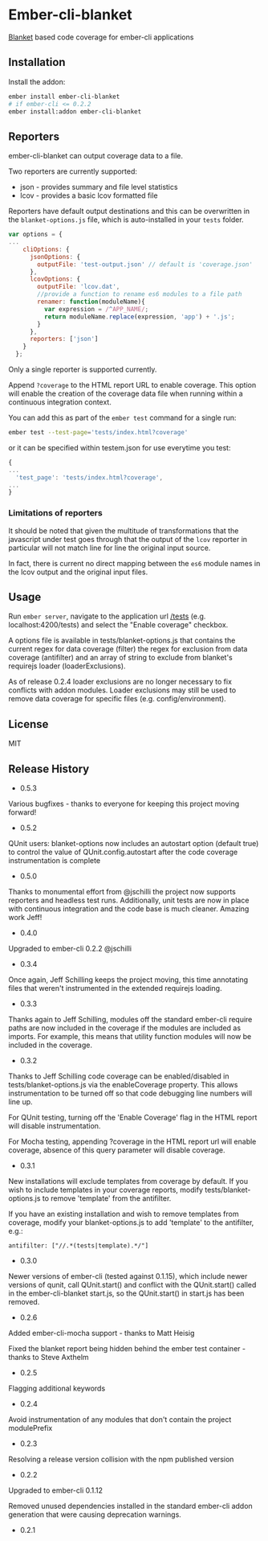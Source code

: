 Ember-cli-blanket
=========

[Blanket](http://blanketjs.org/) based code coverage for ember-cli applications

## Installation

Install the addon:
```sh
ember install ember-cli-blanket
# if ember-cli <= 0.2.2
ember install:addon ember-cli-blanket
```

## Reporters

ember-cli-blanket can output coverage data to a file.

Two reporters are currently supported:

- json - provides summary and file level statistics
- lcov - provides a basic lcov formatted file

Reporters have default output destinations and this can be overwritten in the `blanket-options.js` file, which is auto-installed in your `tests` folder.

```js
var options = {
...
    cliOptions: {
      jsonOptions: {
        outputFile: 'test-output.json' // default is 'coverage.json'
      },
      lcovOptions: {
        outputFile: 'lcov.dat',
        //provide a function to rename es6 modules to a file path
        renamer: function(moduleName){
          var expression = /^APP_NAME/;
          return moduleName.replace(expression, 'app') + '.js';
        }
      },
      reporters: ['json']
    }
  };
```

Only a single reporter is supported currently.

Append ```?coverage``` to the HTML report URL to enable coverage. This option will enable the creation of the coverage data file when running within a continuous integration context. 

You can add this as part of the ```ember test``` command for a single run:

```bash
ember test --test-page='tests/index.html?coverage'
```

or it can be specified within testem.json for use everytime you test:

```js
{
...
  'test_page': 'tests/index.html?coverage',
...
}
```

### Limitations of reporters

It should be noted that given the multitude of transformations that the javascript under test goes through that the output of the `lcov` reporter in particular will not match line for line the original input source.

In fact, there is current no direct mapping between the `es6` module names in the lcov output and the original input files.

## Usage

Run `ember server`, navigate to the application url [/tests](http://localhost:4200/tests) (e.g. localhost:4200/tests) and select the "Enable coverage" checkbox.

A options file is available in tests/blanket-options.js that contains the current regex for data coverage (filter) the regex for exclusion from data coverage (antifilter) and an array of string to exclude from blanket's requirejs loader (loaderExclusions).

As of release 0.2.4 loader exclusions are no longer necessary to fix conflicts with addon modules.  Loader exclusions may still be used to remove data coverage for specific files (e.g. config/environment).

## License

MIT

## Release History

* 0.5.3

Various bugfixes - thanks to everyone for keeping this project moving forward!

* 0.5.2

QUnit users:
blanket-options now includes an autostart option (default true) to control the value of QUnit.config.autostart after the code coverage instrumentation is complete

* 0.5.0

Thanks to monumental effort from @jschilli the project now supports reporters and headless test runs.  Additionally, unit tests are now in place with continuous integration and the code base is much cleaner.  Amazing work Jeff!

* 0.4.0

Upgraded to ember-cli 0.2.2 @jschilli

* 0.3.4

Once again, Jeff Schilling keeps the project moving, this time annotating files that weren't instrumented in the extended requirejs loading.

* 0.3.3

Thanks again to Jeff Schilling, modules off the standard ember-cli require paths are now included in the coverage if the modules are included as imports.  For example, this means that utility function modules will now be included in the coverage.

* 0.3.2

Thanks to Jeff Schilling code coverage can be enabled/disabled in tests/blanket-options.js via the enableCoverage property.  This allows instrumentation to be turned off so that code debugging line numbers will line up.

For QUnit testing, turning off the 'Enable Coverage' flag in the HTML report will disable instrumentation.

For Mocha testing, appending ?coverage in the HTML report url will enable coverage, absence of this query parameter will disable coverage.

* 0.3.1

New installations will exclude templates from coverage by default.  If you wish to include templates in your coverage reports, modify tests/blanket-options.js to remove 'template' from the antifilter.

If you have an existing installation and wish to remove templates from coverage, modify your blanket-options.js to add 'template' to the antifilter, e.g.:
````
antifilter: ["//.*(tests|template).*/"]
````

* 0.3.0

Newer versions of ember-cli (tested against 0.1.15), which include newer versions of qunit,
call QUnit.start() and conflict with the QUnit.start() called in the ember-cli-blanket start.js,
so the QUnit.start() in start.js has been removed.

* 0.2.6

Added ember-cli-mocha support - thanks to Matt Heisig

Fixed the blanket report being hidden behind the ember test container - thanks to Steve Axthelm

* 0.2.5

Flagging additional keywords

* 0.2.4

Avoid instrumentation of any modules that don't contain the project modulePrefix

* 0.2.3

Resolving a release version collision with the npm published version

* 0.2.2

Upgraded to ember-cli 0.1.12

Removed unused dependencies installed in the standard ember-cli addon generation that were causing deprecation warnings.

* 0.2.1
